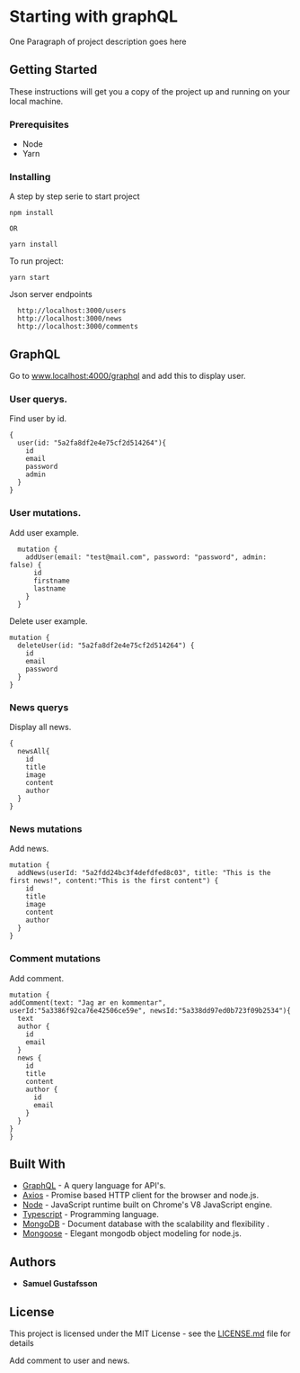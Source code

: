 # Starting with graphQL

One Paragraph of project description goes here

## Getting Started

These instructions will get you a copy of the project up and running on your
local machine.

### Prerequisites

* Node
* Yarn

### Installing

A step by step serie to start project

```
npm install

OR

yarn install
```

To run project:

```
yarn start
```

Json server endpoints

```
  http://localhost:3000/users
  http://localhost:3000/news
  http://localhost:3000/comments
```

## GraphQL

Go to www.localhost:4000/graphql and add this to display user.

### User querys.

Find user by id.

```
{
  user(id: "5a2fa8df2e4e75cf2d514264"){
    id
    email
    password
    admin
  }
}
```

### User mutations.

Add user example.

```
  mutation {
    addUser(email: "test@mail.com", password: "password", admin: false) {
      id
      firstname
      lastname
    }
  }
```

Delete user example.

```
mutation {
  deleteUser(id: "5a2fa8df2e4e75cf2d514264") {
    id
    email
    password
  }
}
```

### News querys

Display all news.

```
{
  newsAll{
    id
    title
    image
    content
    author
  }
}
```

### News mutations

Add news.

```
mutation {
  addNews(userId: "5a2fdd24bc3f4defdfed8c03", title: "This is the first news!", content:"This is the first content") {
    id
    title
    image
    content
    author
  }
}
```

### Comment mutations

Add comment.

```
mutation {
addComment(text: "Jag ær en kommentar", userId:"5a3386f92ca76e42506ce59e", newsId:"5a338dd97ed0b723f09b2534"){
  text
  author {
    id
    email
  }
  news {
    id
    title
    content
    author {
      id
      email
    }
  }
}
}
```

## Built With

* [GraphQL](http://graphql.org/) - A query language for API's.
* [Axios](https://github.com/axios/axios) - Promise based HTTP client for the
  browser and node.js.
* [Node](https://nodejs.org/en/) - JavaScript runtime built on Chrome's V8
  JavaScript engine.
* [Typescript](https://www.typescriptlang.org/) - Programming language.
* [MongoDB](https://www.mongodb.com/) - Document database with the scalability and flexibility .
* [Mongoose](http://mongoosejs.com/) - Elegant mongodb object modeling for node.js.

## Authors

* **Samuel Gustafsson**

## License

This project is licensed under the MIT License - see the
[LICENSE.md](LICENSE.md) file for details

Add comment to user and news.
